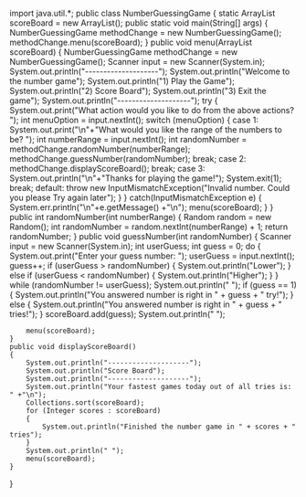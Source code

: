 import java.util.*;
public class NumberGuessingGame 
{
    static ArrayList<Integer> scoreBoard = new ArrayList<Integer>();
    public static void main(String[] args) 
    {
        NumberGuessingGame methodChange = new NumberGuessingGame();
        methodChange.menu(scoreBoard);
    }
    public void menu(ArrayList<Integer> scoreBoard) 
    {
        NumberGuessingGame methodChange = new NumberGuessingGame();
        Scanner input = new Scanner(System.in);
        System.out.println("--------------------");
        System.out.println("Welcome to the number game");
        System.out.println("1) Play the Game");
        System.out.println("2) Score Board");
        System.out.println("3) Exit the game");
        System.out.println("--------------------");
        try 
        {
            System.out.print("What action would you like to do from the above actions? ");
            int menuOption = input.nextInt();
            switch (menuOption)
             {
                case 1:
                    System.out.print("\n"+"What would you like the range of the numbers to be? ");
                    int numberRange = input.nextInt();
                    int randomNumber = methodChange.randomNumber(numberRange);
                    methodChange.guessNumber(randomNumber);
                    break;
                case 2: 
                    methodChange.displayScoreBoard();
                    break;
                case 3:
                    System.out.println("\n"+"Thanks for playing the game!");
                    System.exit(1);
                    break;
                default:
                    throw new InputMismatchException("Invalid number. Could you please Try again later");
            }
        }
        catch(InputMismatchException e)
        {
            System.err.println("\n"+e.getMessage() +"\n");
            menu(scoreBoard);
        }
    }
    public int randomNumber(int numberRange) 
    {
        Random random = new Random();
        int randomNumber = random.nextInt(numberRange) + 1;
        return randomNumber;
    }
    public void guessNumber(int randomNumber) 
    {
        Scanner input = new Scanner(System.in);
        int userGuess;
        int guess = 0;
        do 
        {
            System.out.print("Enter your guess number: ");
            userGuess = input.nextInt();
            guess++;
            if (userGuess > randomNumber) 
            {
                System.out.println("Lower");
            }
             else if (userGuess < randomNumber) 
            {
                System.out.println("Higher");
            }
        } 
        while (randomNumber != userGuess);
        System.out.println(" ");
        if (guess == 1) 
        {
            System.out.println("You answered number is right in " + guess + " try!");
        } else 
        {
            System.out.println("You answered number is right in " + guess + " tries!");
        }
        scoreBoard.add(guess);
        System.out.println(" ");

        menu(scoreBoard);
    }
    public void displayScoreBoard() 
    {
        System.out.println("--------------------");
        System.out.println("Score Board");
        System.out.println("--------------------");
        System.out.println("Your fastest games today out of all tries is: " +"\n");
        Collections.sort(scoreBoard);
        for (Integer scores : scoreBoard) 
        {
            System.out.println("Finished the number game in " + scores + " tries");
        }
        System.out.println(" ");
        menu(scoreBoard);
    }
}
